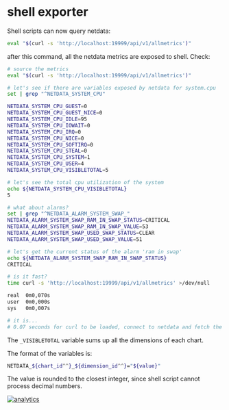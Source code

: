 # shell exporter

Shell scripts can now query netdata:

```sh
eval "$(curl -s 'http://localhost:19999/api/v1/allmetrics')"
```

after this command, all the netdata metrics are exposed to shell. Check:

```sh
# source the metrics
eval "$(curl -s 'http://localhost:19999/api/v1/allmetrics')"

# let's see if there are variables exposed by netdata for system.cpu
set | grep "^NETDATA_SYSTEM_CPU"

NETDATA_SYSTEM_CPU_GUEST=0
NETDATA_SYSTEM_CPU_GUEST_NICE=0
NETDATA_SYSTEM_CPU_IDLE=95
NETDATA_SYSTEM_CPU_IOWAIT=0
NETDATA_SYSTEM_CPU_IRQ=0
NETDATA_SYSTEM_CPU_NICE=0
NETDATA_SYSTEM_CPU_SOFTIRQ=0
NETDATA_SYSTEM_CPU_STEAL=0
NETDATA_SYSTEM_CPU_SYSTEM=1
NETDATA_SYSTEM_CPU_USER=4
NETDATA_SYSTEM_CPU_VISIBLETOTAL=5

# let's see the total cpu utilization of the system
echo ${NETDATA_SYSTEM_CPU_VISIBLETOTAL}
5

# what about alarms?
set | grep "^NETDATA_ALARM_SYSTEM_SWAP_"
NETDATA_ALARM_SYSTEM_SWAP_RAM_IN_SWAP_STATUS=CRITICAL
NETDATA_ALARM_SYSTEM_SWAP_RAM_IN_SWAP_VALUE=53
NETDATA_ALARM_SYSTEM_SWAP_USED_SWAP_STATUS=CLEAR
NETDATA_ALARM_SYSTEM_SWAP_USED_SWAP_VALUE=51

# let's get the current status of the alarm 'ram in swap'
echo ${NETDATA_ALARM_SYSTEM_SWAP_RAM_IN_SWAP_STATUS}
CRITICAL

# is it fast?
time curl -s 'http://localhost:19999/api/v1/allmetrics' >/dev/null

real  0m0,070s
user  0m0,000s
sys   0m0,007s

# it is...
# 0.07 seconds for curl to be loaded, connect to netdata and fetch the response back...
```

The `_VISIBLETOTAL` variable sums up all the dimensions of each chart.

The format of the variables is:

```sh
NETDATA_${chart_id^^}_${dimension_id^^}="${value}"
```

The value is rounded to the closest integer, since shell script cannot process decimal numbers.

[![analytics](https://www.google-analytics.com/collect?v=1&aip=1&t=pageview&_s=1&ds=github&dr=https%3A%2F%2Fgithub.com%2Fnetdata%2Fnetdata&dl=https%3A%2F%2Fmy-netdata.io%2Fgithub.%2Fweb%2Fapi%2Fexporters%2Fshell%2FREADME&_u=MAC~&cid=5792dfd7-8dc4-476b-af31-da2fdb9f93d2&tid=UA-64295674-3)]()

